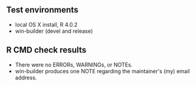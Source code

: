 ## Test environments
* local OS X install, R 4.0.2
* win-builder (devel and release)

## R CMD check results
* There were no ERRORs, WARNINGs, or NOTEs.
* win-builder produces one NOTE regarding the maintainer's (my) email address. 

